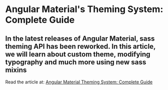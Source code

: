 # Angular Material's Theming System: Complete Guide

## In the latest releases of Angular Material, sass theming API has been reworked. In this article, we will learn about custom theme, modifying typography and much more using new sass mixins

Read the article at: [Angular Material Theming System: Complete Guide](https://indepth.dev/tutorials/angular/angular-material-theming-system-complete-guide)
